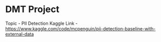 # DMT Project

Topic - PII Detection
Kaggle Link - https://www.kaggle.com/code/mcpenguin/pii-detection-baseline-with-external-data